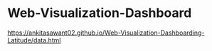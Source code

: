 # Web-Visualization-Dashboard


https://ankitasawant02.github.io/Web-Visualization-Dashboarding-Latitude/data.html
